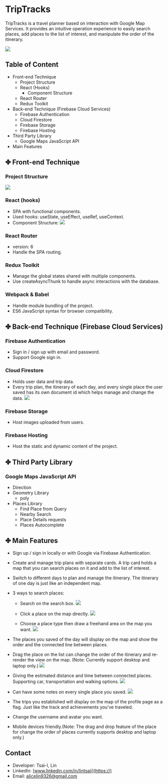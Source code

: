 # TripTracks

TripTracks is a travel planner based on interaction with Google Map Services. It provides an intuitive operation experience to easily search places, add places to the list of interest, and manipulate the order of the itinerary.

![](https://i.imgur.com/NpKj4yK.png)


## Table of Content

* Front-end Technique
    * Project Structure
    * React (Hooks)
        * Component Structure
    * React Router
    * Redux Toolkit
* Back-end Technique (Firebase Cloud Services)
    * Firebase Authentication
    * Cloud Firestore
    * Firebase Storage
    * Firebase Hosting
* Third Party Library
    * Google Maps JavaScript API
* Main Features


## ✤ Front-end Technique

### Project Structure
![](https://i.imgur.com/v2lATQ2.png)

### React (hooks)
* SPA with functional components.
* Used hooks: useState, useEffect, useRef, useContext.
* Component Structure:
 ![](https://i.imgur.com/PH2o2jY.png)

### React Router
* version: 6
* Handle the SPA routing.

### Redux Toolkit
* Manage the global states shared with multiple components.
* Use createAsyncThunk to handle async interactions with the database.

### Webpack & Babel
* Handle module bundling of the project.
* ES6 JavaScript syntax for browser compatibility.


## ✤ Back-end Technique (Firebase Cloud Services)
### Firebase Authentication
* Sign in / sign up with email and password.
* Support Google sign in.

### Cloud Firestore
* Holds user data and trip data.
* Every trip plan, the itinerary of each day, and every single place the user saved has its own document id which helps manage and change the data.
 ![](https://i.imgur.com/3A3nQ2i.png)

### Firebase Storage
* Host images uploaded from users.

### Firebase Hosting
* Host the static and dynamic content of the project.


## ✤ Third Party Library

### Google Maps JavaScript API
* Direction
* Geometry Library
    * poly
* Places Library
    * Find Place from Query
    * Nearby Search
    * Place Details requests
    * Places Autocomplete

## ✤ Main Features
* Sign up / sign in locally or with Google via Firebase Authentication.

* Create and manage trip plans with separate cards. A trip card holds a map that you can search places on it and add to the list of interest.

* Switch to different days to plan and manage the itinerary. The itinerary of one day is just like an independent map.

* 3 ways to search places:
    * Search on the search box.
     ![](https://i.imgur.com/WBKYreL.gif)
     
    * Click a place on the map directly.
     ![](https://i.imgur.com/WBKYreL.gif)
     
    * Choose a place type then draw a freehand area on the map you want.
     ![](https://i.imgur.com/NxrECBj.gif)

* The places you saved of the day will display on the map and show the order and the connected line between places.

* Drag the place on the list can change the order of the itinerary and re-render the view on the map. (Note: Currently support desktop and laptop only.)
![](https://i.imgur.com/AGQSFC2.gif)

* Giving the estimated distance and time between connected places. Supporting car, transportation and walking options.
 ![](https://i.imgur.com/GtfLr0t.gif)

* Can have some notes on every single place you saved.
 ![](https://i.imgur.com/At8mKhr.gif)

* The trips you established will display on the map of the profile page as a flag. Just like the track and achievements you've traveled.

* Change the username and avatar you want.

* Mobile devices friendly.(Note: The drag and drop feature of the place for change the order of places currently supports desktop and laptop only.)

## Contact

* Developer: Tsai-I, Lin
* LinkedIn: [www.linkedin.com/in/lintsaii](https://)
* Email: alicelin9326@gmail.com
